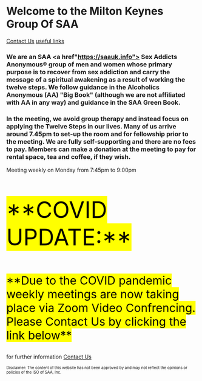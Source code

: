# Welcome to the Milton Keynes Group Of SAA

[Contact Us](contact.md)                           [useful links](links.md)

### We are an SAA <a href"https://saauk.info"> Sex Addicts Anonymous®</a> group of men and women whose primary purpose is to recover from sex addiction and carry the message of a spiritual awakening as a result of working the twelve steps. We follow guidance in the Alcoholics Anonymous (AA) "Big Book" (although we are not affiliated with AA in any way) and guidance in the SAA Green Book.

### In the meeting, we avoid group therapy and instead focus on applying the Twelve Steps in our lives. Many of us arrive around 7.45pm to set-up the room and for fellowship prior to the meeting. We are fully self-supporting and there are no fees to pay. Members can make a donation at the meeting to pay for rental space, tea and coffee, if they wish.

Meeting weekly on Monday from 7:45pm to 9:00pm


<p style="font-size:60px"><mark>**COVID UPDATE:**</mark></p>

<p style="font-size:30px"><mark>**Due to the COVID pandemic weekly meetings are now taking place via Zoom Video Confrencing. 
Please Contact Us by clicking the link below**</mark></p>

for further information [Contact Us](contact.md)



<p style="font-size:10px">Disclaimer: The content of this website has not been approved by and may not reflect the opinions or policies of the ISO of SAA, Inc.</P>

